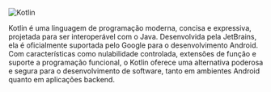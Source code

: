 ![Kotlin](https://encrypted-tbn0.gstatic.com/images?q=tbn:ANd9GcSKpdSpHgPN8K0Dm7-l8M2jMS8vhY-kQPOjng&usqp=CAU)

Kotlin é uma linguagem de programação moderna, concisa e expressiva, projetada para ser interoperável com o Java. Desenvolvida pela JetBrains, ela é oficialmente suportada pelo Google para o desenvolvimento Android. Com características como nulabilidade controlada, extensões de função e suporte a programação funcional, o Kotlin oferece uma alternativa poderosa e segura para o desenvolvimento de software, tanto em ambientes Android quanto em aplicações backend.